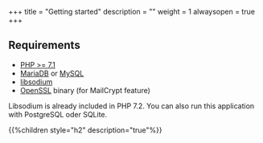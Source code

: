 +++
title = "Getting started"
description = ""
weight = 1
alwaysopen = true
+++

## Requirements

 * [PHP >= 7.1](https://secure.php.net/)
 * [MariaDB](https://mariadb.org/) or [MySQL](https://mysql.com/)
 * [libsodium](https://download.libsodium.org/doc/)
 * [OpenSSL](https://www.openssl.org/) binary (for MailCrypt feature)

Libsodium is already included in PHP 7.2. You can also run this application with PostgreSQL oder SQLite.

{{%children style="h2" description="true"%}}
